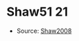 <a name="material" />

# Shaw51 21
<script type="application/ld+json">
  {
    "@context": "https://schema.org/",
    "@type": "ChemicalSubstance",
    "http://purl.org/dc/terms/conformsTo":
      {
        "@type": "CreativeWork",
        "@id": "https://bioschemas.org/profiles/ChemicalSubstance/0.4-RELEASE/"
      },
    "@id": "https://egonw.github.io/nanowiki/nanowiki51.html#material",
    "name": "Shaw51 21",
    "sameAs": "http://127.0.0.1/mediawiki/index.php/Special:URIResolver/Shaw51_21"
  }
</script>


* Source: [Shaw2008](http://127.0.0.1/mediawiki/index.php/Special:URIResolver/Shaw2008)

